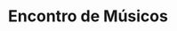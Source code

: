 ---
ID: 4863
title: Encontro de Músicos
image-xl: ""
image-l: ""
image-sq-l: ""
image-sq-m: ""
post_excerpt: ""
layout: event
permalink: eventos/encontro-de-musicos
published: true
event:
  event_id: "99"
  event_slug: encontro-de-musicos
  event_owner: "2"
  event_status: "1"
  event_name: Encontro de Músicos
  event_start_time: 00:00:00
  event_end_time: 00:00:00
  event_start_date: 2017-12-02
  event_end_date: 2017-12-03
  post_content: null
  event_rsvp: "0"
  event_spaces: null
  location_id: "4"
  recurrence_id: null
  event_category_id: null
  event_attributes: 'a:0:{}'
  event_date_created: 2017-02-20 11:20:59
  event_date_modified: null
  recurrence: "0"
  recurrence_interval: null
  recurrence_freq: null
  recurrence_byday: null
  recurrence_byweekno: null
  blog_id: null
  group_id: "0"
  post_id: "4863"
  event_all_day: "1"
  event_private: "0"
  recurrence_days: "0"
  event_rsvp_date: null
  event_rsvp_time: 00:00:00
  event_rsvp_spaces: null
  recurrence_rsvp_days: null
categories: ""
tags: ""
author: ""
wpcf-gn_post_destaques:
  - destaque_novidade
post_date: 2017-02-20 11:20:59
---